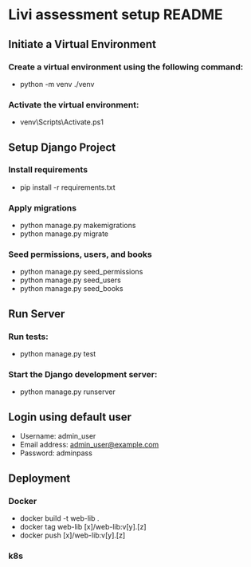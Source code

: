 # Livi assessment setup README

## Initiate a Virtual Environment

### Create a virtual environment using the following command:

- python -m venv ./venv

### Activate the virtual environment:

- venv\Scripts\Activate.ps1

## Setup Django Project

### Install requirements

- pip install -r requirements.txt

### Apply migrations

- python manage.py makemigrations
- python manage.py migrate

### Seed permissions, users, and books

- python manage.py seed_permissions
- python manage.py seed_users
- python manage.py seed_books

## Run Server

### Run tests:

- python manage.py test

### Start the Django development server:

- python manage.py runserver

## Login using default user

- Username: admin_user
- Email address: admin_user@example.com
- Password: adminpass

## Deployment

### Docker

- docker build -t web-lib .
- docker tag web-lib [x]/web-lib:v[y].[z]
- docker push [x]/web-lib:v[y].[z]

### k8s